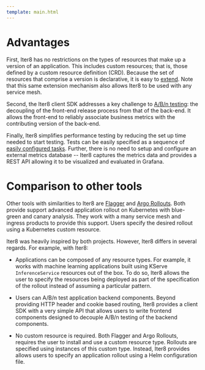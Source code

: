 ```yaml
---
template: main.html
---
```


# Advantages
First, Iter8 has no restrictions on the types of resources that make up a version of an application. This includes custom resources; that is, those defined by a custom resource definition (CRD). Because the set of resources that comprise a version is declarative, it is easy to [extend](../user-guide/topics/extensions.md). Note that this same extension mechanism also allows Iter8 to be used with any service mesh.

Second, the Iter8 client SDK addresses a key challenge to [A/B/n testing](../user-guide/topics/ab_testing.md): the decoupling of the front-end release process from that of the back-end. It allows the front-end to reliably associate business metrics with the contributing version of the back-end.

Finally, Iter8 simplifies performance testing by reducing the set up time needed to start testing. Tests can be easily specified as a sequence of [easily configured tasks](../user-guide/topics/parameters.md). Further, there is no need to setup and configure an external metrics database -- Iter8 captures the metrics data and provides a REST API allowing it to be visualized and evaluated in Grafana.

# Comparison to other tools 

Other tools with similarities to Iter8 are [Flagger](https://flagger.app/) and [Argo Rollouts](https://argo-rollouts.readthedocs.io/en/stable/). 
Both provide support advanced application rollout on Kubernetes with blue-green and canary analysis. They work with a many service mesh and ingress products to provide this support.
Users specify the desired rollout using a Kubernetes custom resource.

Iter8 was heavily inspired by both projects. However, Iter8 differs in several regards. For example, with Iter8:

- Applications can be composed of any resource types. For example, it works with machine learning applications built using KServe `InferenceService` resources out of the box. To do so, Iter8 allows the user to specify the resources being deployed as part of the specification of the rollout instead of assuming a particular pattern.

- Users can A/B/n test application backend components. Beyond providing HTTP header and cookie based routing, Iter8 provides a client SDK with a very simple API that allows users to write frontend components designed to decouple A/B/n testing of the backend components.

- No custom resource is required. Both Flagger and Argo Rollouts, requires the user to install and use a custom resource type. Rollouts are specified using instances of this custom type. Instead, Iter8 provides allows users to specify an application rollout using a Helm configuration file.